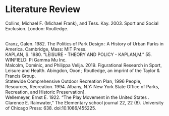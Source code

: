 # Literature Review
<p>Collins, Michael F. (Michael Frank), and Tess. Kay. 2003. Sport and Social Exclusion. London: Routledge.</p>
<br>
Cranz, Galen. 1982. The Politics of Park Design : A History of Urban Parks in America. Cambridge, Mass: MIT Press.
<br>
KAPLAN, S. 1980. “LEISURE - THEORY AND POLICY - KAPLAN,M.” 55. WINFIELD: Pi Gamma Mu Inc.
<br>
Malcolm, Dominic, and Philippa Velija. 2019. Figurational Research in Sport, Leisure and Health. Abingdon, Oxon ; Routledge, an imprint of the Taylor & Francis Group.
<br>
Statewide Comprehensive Outdoor Recreation Plan, 1996 People, Resources, Recreation. 1994. Albany, N.Y: New York State Office of Parks, Recreation, and Historic Preservation].
<br>
Wellemeyer, Ernst E. 1922. “The Play Movement in the United States . Clarence E. Rainwater,” The Elementary school journal 22, 22 (8). University of Chicago Press: 638. doi:10.1086/455225.
